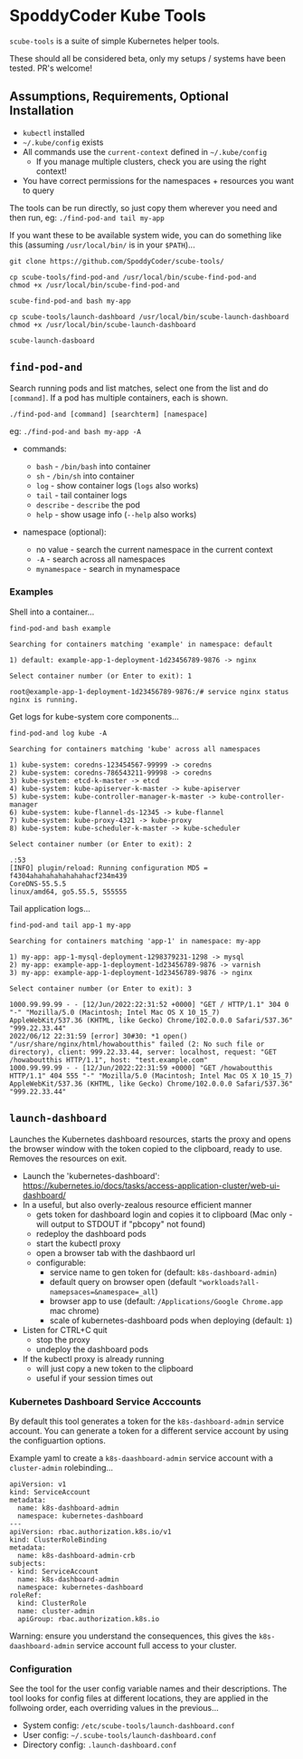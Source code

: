# SpoddyCoder Kube Tools

`scube-tools` is a suite of simple Kubernetes helper tools.

These should all be considered beta, only my setups / systems have been tested. PR's welcome!


## Assumptions, Requirements, Optional Installation

* `kubectl` installed
* `~/.kube/config` exists
* All commands use the `current-context` defined in `~/.kube/config`
    * If you manage multiple clusters, check you are using the right context!
* You have correct permissions for the namespaces + resources you want to query

The tools can be run directly, so just copy them wherever you need and then run, eg: `./find-pod-and tail my-app`

If you want these to be available system wide, you can do something like this (assuming `/usr/local/bin/` is in your `$PATH`)...

```
git clone https://github.com/SpoddyCoder/scube-tools/ 

cp scube-tools/find-pod-and /usr/local/bin/scube-find-pod-and
chmod +x /usr/local/bin/scube-find-pod-and

scube-find-pod-and bash my-app

cp scube-tools/launch-dashboard /usr/local/bin/scube-launch-dashboard
chmod +x /usr/local/bin/scube-launch-dashboard

scube-launch-dasboard
```

## `find-pod-and`

Search running pods and list matches, select one from the list and do `[command]`.
If a pod has multiple containers, each is shown.

`./find-pod-and [command] [searchterm] [namespace]`

eg: `./find-pod-and bash my-app -A`

* commands:
    * `bash`        - `/bin/bash` into container
    * `sh`          - `/bin/sh` into container
    * `log`         - show container logs (`logs` also works)
    * `tail`        - tail container logs
    * `describe`    - `describe` the pod
    * `help`        - show usage info (`--help` also works)

* namespace (optional):
    * no value      - search the current namespace in the current context
    * `-A`          - search across all namespaces
    * `mynamespace` - search in mynamespace

### Examples

Shell into a container...

```
find-pod-and bash example

Searching for containers matching 'example' in namespace: default

1) default: example-app-1-deployment-1d23456789-9876 -> nginx

Select container number (or Enter to exit): 1

root@example-app-1-deployment-1d23456789-9876:/# service nginx status
nginx is running.
```

Get logs for kube-system core components...

```
find-pod-and log kube -A

Searching for containers matching 'kube' across all namespaces

1) kube-system: coredns-123454567-99999 -> coredns
2) kube-system: coredns-786543211-99998 -> coredns
3) kube-system: etcd-k-master -> etcd
4) kube-system: kube-apiserver-k-master -> kube-apiserver
5) kube-system: kube-controller-manager-k-master -> kube-controller-manager
6) kube-system: kube-flannel-ds-12345 -> kube-flannel
7) kube-system: kube-proxy-4321 -> kube-proxy
8) kube-system: kube-scheduler-k-master -> kube-scheduler

Select container number (or Enter to exit): 2

.:53
[INFO] plugin/reload: Running configuration MD5 = f4304ahahahahahahahacf234m439
CoreDNS-55.5.5
linux/amd64, go5.55.5, 555555
```

Tail application logs...

```
find-pod-and tail app-1 my-app

Searching for containers matching 'app-1' in namespace: my-app

1) my-app: app-1-mysql-deployment-1298379231-1298 -> mysql
2) my-app: example-app-1-deployment-1d23456789-9876 -> varnish
3) my-app: example-app-1-deployment-1d23456789-9876 -> nginx

Select container number (or Enter to exit): 3

1000.99.99.99 - - [12/Jun/2022:22:31:52 +0000] "GET / HTTP/1.1" 304 0 "-" "Mozilla/5.0 (Macintosh; Intel Mac OS X 10_15_7) AppleWebKit/537.36 (KHTML, like Gecko) Chrome/102.0.0.0 Safari/537.36" "999.22.33.44"
2022/06/12 22:31:59 [error] 30#30: *1 open() "/usr/share/nginx/html/howaboutthis" failed (2: No such file or directory), client: 999.22.33.44, server: localhost, request: "GET /howaboutthis HTTP/1.1", host: "test.example.com"
1000.99.99.99 - - [12/Jun/2022:22:31:59 +0000] "GET /howaboutthis HTTP/1.1" 404 555 "-" "Mozilla/5.0 (Macintosh; Intel Mac OS X 10_15_7) AppleWebKit/537.36 (KHTML, like Gecko) Chrome/102.0.0.0 Safari/537.36" "999.22.33.44"
```

## `launch-dashboard`

Launches the Kubernetes dashboard resources, starts the proxy and opens the browser window with the token copied to the clipboard, ready to use.
Removes the resources on exit.

* Launch the 'kubernetes-dashboard': https://kubernetes.io/docs/tasks/access-application-cluster/web-ui-dashboard/
* In a useful, but also overly-zealous resource efficient manner
    * gets token for dashboard login and copies it to clipboard (Mac only - will output to STDOUT if "pbcopy" not found)
    * redeploy the dashboard pods
    * start the kubectl proxy
    * open a browser tab with the dashbaord url
    * configurable:
        * service name to gen token for (default: `k8s-dashboard-admin`)
        * default query on browser open (default `"workloads?all-namepsaces=&namespace=_all`)
        * browser app to use (default: `/Applications/Google Chrome.app` mac chrome)
        * scale of kubernetes-dashboard pods when deploying (default: `1`)
* Listen for CTRL+C quit
    * stop the proxy
    * undeploy the dashboard pods
* If the kubectl proxy is already running
    * will just copy a new token to the clipboard
    * useful if your session times out

### Kubernetes Dashboard Service Acccounts

By default this tool generates a token for the `k8s-dashboard-admin` service account. 
You can generate a token for a different service account by using the configuartion options.

Example yaml to create a `k8s-daashboard-admin` service account with a `cluster-admin` rolebinding...

```
apiVersion: v1
kind: ServiceAccount
metadata:
  name: k8s-dashboard-admin
  namespace: kubernetes-dashboard
---
apiVersion: rbac.authorization.k8s.io/v1
kind: ClusterRoleBinding
metadata:
  name: k8s-dashboard-admin-crb
subjects:
- kind: ServiceAccount
  name: k8s-dashboard-admin
  namespace: kubernetes-dashboard
roleRef:
  kind: ClusterRole
  name: cluster-admin
  apiGroup: rbac.authorization.k8s.io
```

Warning: ensure you understand the consequences, this gives the `k8s-daashboard-admin` service account full access to your cluster.

### Configuration

See the tool for the user config variable names and their descriptions. 
The tool looks for config files at different locations, they are applied in the follwoing order, each overriding values in the previous...

* System config: `/etc/scube-tools/launch-dashboard.conf`
* User config: `~/.scube-tools/launch-dashboard.conf`
* Directory config: `.launch-dashboard.conf`